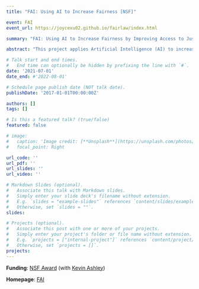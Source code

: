 ```yaml
---
title: "FAI: Using AI to Increase Fairness [NSF]"

event: FAI
event_url: https://joycexu02.github.io/fairlaw/index.html

summary: "FAI: Using AI to Increase Fairness by Improving Access to Justice (February 2021 - January 2024)"

abstract: "This project applies Artificial Intelligence (AI) to increase social fairness by improving public access to justice. Although many AI tools are already available to law firms and legal departments, these tools do not typically reach members of the public and legal service practitioners except through expensive commercial paywalls. The research team will develop two tools to make legal sources more understandable: Statutory Term Interpretation Support (STATIS) and Case Argument Summarization (CASUM). STATIS is an AI-based legal information retrieval tool to help users understand and interpret statutory terms. CASUM summarizes case decisions in terms of legal argument triples: the major issues a court addressed in the case, the court's conclusion with respect to each issue, and the court's reasons for reaching the conclusion. Finally, a prototype interface will be made availabe on LII websites."

# Talk start and end times.
#   End time can optionally be hidden by prefixing the line with `#`.
date: '2021-07-01'
date_end: #'2022-08-01'

# Schedule page publish date (NOT talk date).
publishDate: '2017-01-01T00:00:00Z'

authors: []
tags: []

# Is this a featured talk? (true/false)
featured: false

# image:
#   caption: 'Image credit: [**Unsplash**](https://unsplash.com/photos/bzdhc5b3Bxs)'
#   focal_point: Right

url_code: ''
url_pdf: ''
url_slides: ''
url_video: ''

# Markdown Slides (optional).
#   Associate this talk with Markdown slides.
#   Simply enter your slide deck's filename without extension.
#   E.g. `slides = "example-slides"` references `content/slides/example-slides.md`.
#   Otherwise, set `slides = ""`.
slides:

# Projects (optional).
#   Associate this post with one or more of your projects.
#   Simply enter your project's folder or file name without extension.
#   E.g. `projects = ["internal-project"]` references `content/project/deep-learning/index.md`.
#   Otherwise, set `projects = []`.
projects:
---
```

**Funding**: [NSF Award](https://www.nsf.gov/awardsearch/showAward?AWD_ID=2040490) (with [Kevin Ashley](https://www.lrdc.pitt.edu/people/researcher-detail.cshtml?id=32))

**Homepage**: [FAI](https://joycexu02.github.io/fairlaw/index.html)
